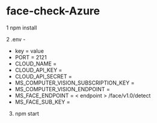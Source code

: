 # face-check-Azure

1 npm install

2 .env    -
  * key = value 
  * PORT = 2121
  * CLOUD_NAME = 
  * CLOUD_API_KEY = 
  * CLOUD_API_SECRET =
  * MS_COMPUTER_VISION_SUBSCRIPTION_KEY = 
  * MS_COMPUTER_VISION_ENDPOINT = 
  * MS_FACE_ENDPOINT =  < endpoint > /face/v1.0/detect
  * MS_FACE_SUB_KEY =
  
3. npm start
